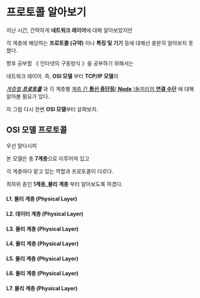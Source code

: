 # 프로토콜 알아보기

지난 시간, 간략하게 **네트워크 레이어**에 대해 알아보았지만

각 계층에 해당하는 **프로토콜 (규약)** 이나 **특징 및 기기**  등에 대해선 충분히 알아보지 못했다.

향후 공부할 《 인터넷의 구동방식 》을 공부하기 위해서는

네트워크 레이어. 즉, **OSI 모델** 부터 **TCP/IP 모델**의

<u>*계층별 **프로토콜***</u> 과 각 계층별 <u>계층 간 **통신 종단점**( **Node** )들끼리의 **연결 수단**</u> 에 대해 알아볼 필요가 있다.



자 그럼 다시 한번 **OSI 모델**부터 살펴보자.



## OSI 모델 프로토콜

우선 알다시피 

본 모델은 총 **7계층**으로 이루어져 있고

각 계층마다 맡고 있는 역할과 프로토콜이 다르다.

최하위 층인 **1계층_물리 계층** 부터 알아보도록 하겠다.

#### L1. 물리 계층 (Physical Layer)
#### L2. 데이터 계층 (Physical Layer)
#### L3. 물리 계층 (Physical Layer)
#### L4. 물리 계층 (Physical Layer)
#### L5. 물리 계층 (Physical Layer)
#### L6. 물리 계층 (Physical Layer)
#### L7. 물리 계층 (Physical Layer)

